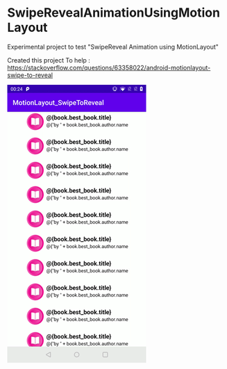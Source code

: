 # SwipeRevealAnimationUsingMotionLayout
Experimental project to test "SwipeReveal Animation using MotionLayout"

Created this project To help : https://stackoverflow.com/questions/63358022/android-motionlayout-swipe-to-reveal

![](animation.gif)

